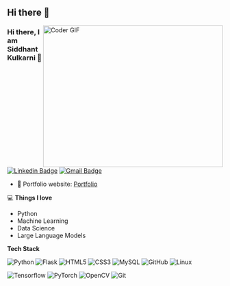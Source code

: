 ## Hi there 👋

<!--
**Sidkul2000/Sidkul2000** is a ✨ _special_ ✨ repository because its `README.md` (this file) appears on your GitHub profile.

Here are some ideas to get you started:

- 🔭 I’m currently working on ...
- 🌱 I’m currently learning ...
- 👯 I’m looking to collaborate on ...
- 🤔 I’m looking for help with ...
- 💬 Ask me about ...
- 📫 How to reach me: ...
- 😄 Pronouns: ...
- ⚡ Fun fact: ...
-->


<img align="right" src="https://github.com/rajaprerak/rajaprerak/blob/master/developer.gif" alt="Coder GIF" width="420" height="330">



### Hi there, I am Siddhant Kulkarni 👋
[![Linkedin Badge](https://img.shields.io/badge/-Siddhant-blue?style=flat-square&logo=Linkedin&logoColor=white&link=https://www.linkedin.com/in/siddhant-kulkarni-9bb2651b4/)](https://www.linkedin.com/in/siddhant-kulkarni-9bb2651b4/)
[![Gmail Badge](https://img.shields.io/badge/-sidkul2000@gmail.com-c14438?style=flat-square&logo=Gmail&logoColor=white&link=mailto:sidkul2000@gmail.com)](mailto:sidkul2000@gmail.com) 

- 🎯 Portfolio website: [Portfolio](https://sidkul2000.github.io/)

💻 **Things I love**
- Python 
- Machine Learning 
- Data Science
- Large Language Models

    
**Tech Stack**

![Python](https://img.shields.io/badge/-Python-000000?style=flat&logo=python)
![Flask](https://img.shields.io/badge/-Flask-000000?style=flat&logo=Flask)
![HTML5](https://img.shields.io/badge/-HTML5-000000?style=flat&logo=HTML5)
![CSS3](https://img.shields.io/badge/-CSS3-000000?style=flat&logo=CSS3)
![MySQL](https://img.shields.io/badge/-MySQL-000000?style=flat&logo=MySQL)
![GitHub](https://img.shields.io/badge/-GitHub-000000?style=flat&logo=github&logoColor=FFFFFF)
![Linux](https://img.shields.io/badge/-Linux-000000?style=flat&logo=linux&logoColor=FCC624)

![Tensorflow](https://img.shields.io/badge/-Tensorflow-000000?style=flat&logo=tensorflow)
![PyTorch](https://img.shields.io/badge/-PyTorch-000000?style=flat&logo=pytorch)
![OpenCV](https://img.shields.io/badge/-OpenCV-000000?style=flat&logo=opencv)
![Git](https://img.shields.io/badge/-Git-000000?style=flat&logo=git&logoColor=F05032)

